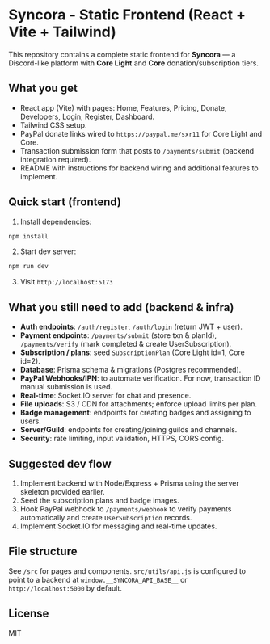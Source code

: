 
# Syncora - Static Frontend (React + Vite + Tailwind)

This repository contains a complete static frontend for **Syncora** — a Discord-like platform with **Core Light** and **Core** donation/subscription tiers.

## What you get
- React app (Vite) with pages: Home, Features, Pricing, Donate, Developers, Login, Register, Dashboard.
- Tailwind CSS setup.
- PayPal donate links wired to `https://paypal.me/sxr11` for Core Light and Core.
- Transaction submission form that posts to `/payments/submit` (backend integration required).
- README with instructions for backend wiring and additional features to implement.

## Quick start (frontend)
1. Install dependencies:
```bash
npm install
```
2. Start dev server:
```bash
npm run dev
```
3. Visit `http://localhost:5173`

## What you still need to add (backend & infra)
- **Auth endpoints**: `/auth/register`, `/auth/login` (return JWT + user).
- **Payment endpoints**: `/payments/submit` (store txn & planId), `/payments/verify` (mark completed & create UserSubscription).
- **Subscription / plans**: seed `SubscriptionPlan` (Core Light id=1, Core id=2).
- **Database**: Prisma schema & migrations (Postgres recommended).
- **PayPal Webhooks/IPN**: to automate verification. For now, transaction ID manual submission is used.
- **Real-time**: Socket.IO server for chat and presence.
- **File uploads**: S3 / CDN for attachments; enforce upload limits per plan.
- **Badge management**: endpoints for creating badges and assigning to users.
- **Server/Guild**: endpoints for creating/joining guilds and channels.
- **Security**: rate limiting, input validation, HTTPS, CORS config.

## Suggested dev flow
1. Implement backend with Node/Express + Prisma using the server skeleton provided earlier.
2. Seed the subscription plans and badge images.
3. Hook PayPal webhook to `/payments/webhook` to verify payments automatically and create `UserSubscription` records.
4. Implement Socket.IO for messaging and real-time updates.

## File structure
See `/src` for pages and components. `src/utils/api.js` is configured to point to a backend at `window.__SYNCORA_API_BASE__` or `http://localhost:5000` by default.

## License
MIT
